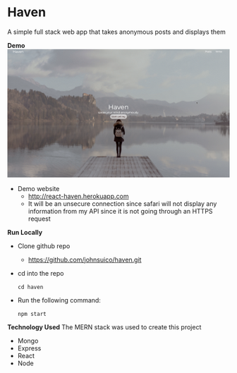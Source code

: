 # Haven

A simple full stack web app that takes anonymous posts and displays them

**Demo**
![Haven Demo](demo/haven_demo.gif)
- Demo website
  - http://react-haven.herokuapp.com
  - It will be an unsecure connection since safari will not display any information from my API since it is not going through an HTTPS request

**Run Locally**
- Clone github repo
  - https://github.com/johnsuico/haven.git
- cd into the repo
  ```
  cd haven
  ```
- Run the following command:

  ```
  npm start
  ```

**Technology Used**
The MERN stack was used to create this project
- Mongo
- Express
- React
- Node